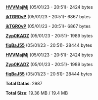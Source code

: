 [**HVVMajMj**](/data/HVVMajMj.txt) (05/01/23 - 20:51)- 2424 bytes

[**jkTGR0vP**](/data/jkTGR0vP.txt) (05/01/23 - 20:51)- 6867 bytes

[**jkTGR0vP**](/data/jkTGR0vP.txt) (05/01/23 - 20:51)- 6867 bytes

[**Zyp0KADZ**](/data/Zyp0KADZ.txt) (05/01/23 - 20:51)- 1989 bytes

[**fiqBaJ55**](/data/fiqBaJ55.txt) (05/01/23 - 20:51)- 28444 bytes

[**HVVMajMj**](/data/HVVMajMj.txt) (05/01/23 - 20:51)- 2424 bytes

[**Zyp0KADZ**](/data/Zyp0KADZ.txt) (05/01/23 - 20:51)- 1989 bytes

[**fiqBaJ55**](/data/fiqBaJ55.txt) (05/01/23 - 20:51)- 28444 bytes

**Total Datas**: 2987

**Total Size**: 19.36 MB / 19.4 MB
